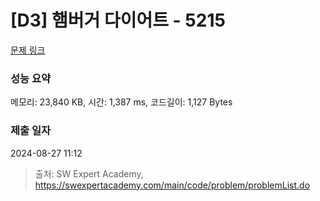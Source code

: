 # [D3] 햄버거 다이어트 - 5215 

[문제 링크](https://swexpertacademy.com/main/code/problem/problemDetail.do?contestProbId=AWT-lPB6dHUDFAVT) 

### 성능 요약

메모리: 23,840 KB, 시간: 1,387 ms, 코드길이: 1,127 Bytes

### 제출 일자

2024-08-27 11:12



> 출처: SW Expert Academy, https://swexpertacademy.com/main/code/problem/problemList.do